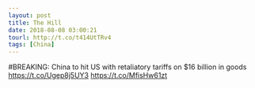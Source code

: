 ```yaml
---
layout: post
title: The Hill
date: 2018-08-08 03:00:21
tourl: http://t.co/t414UtTRv4
tags: [China]
---
```

#BREAKING: China to hit US with retaliatory tariffs on $16 billion in goods https://t.co/Ugep8j5UY3 https://t.co/MfisHw61zt